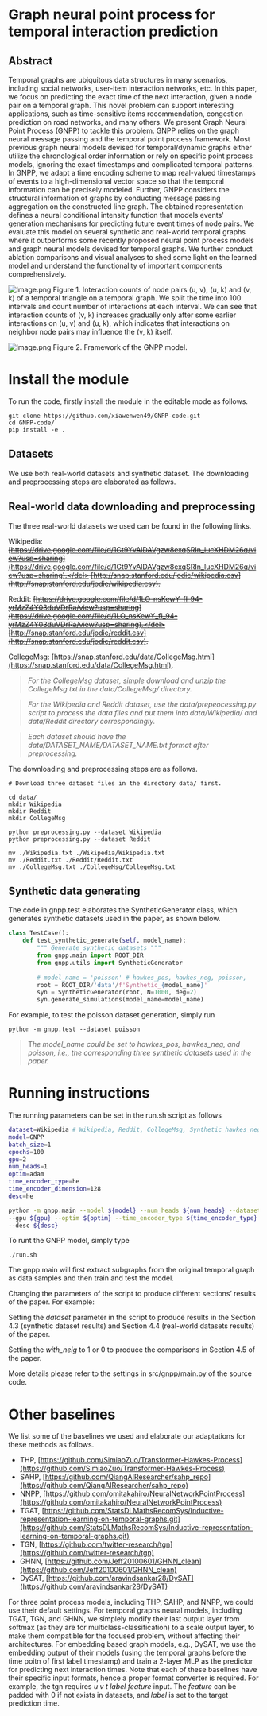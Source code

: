 # Graph neural point process for temporal interaction prediction

## Abstract

Temporal graphs are ubiquitous data structures in many scenarios, including social networks, user-item interaction networks, etc. In this paper, we focus on predicting the exact time of the next interaction, given a node pair on a temporal graph. This novel problem can support interesting applications, such as time-sensitive items recommendation, congestion prediction on road networks, and many others. We present Graph Neural Point Process (GNPP) to tackle this problem. GNPP relies on the graph neural message passing and the temporal point process framework. Most previous graph neural models devised for temporal/dynamic graphs either utilize the chronological order information or rely on specific point process models, ignoring the exact timestamps and complicated temporal patterns. In GNPP, we adapt a time encoding scheme to map real-valued timestamps of events to a high-dimensional vector space so that the temporal information can be precisely modeled. Further, GNPP considers the structural information of graphs by conducting message passing aggregation on the constructed line graph. The obtained representation defines a neural conditional intensity function that models events' generation mechanisms for predicting future event times of node pairs. We evaluate this model on several synthetic and real-world temporal graphs where it outperforms some recently proposed neural point process models and graph neural models devised for temporal graphs. We further conduct ablation comparisons and visual analyses to shed some light on the learned model and understand the functionality of important components comprehensively.



![Image.png](Image.png)
Figure 1. Interaction counts of node pairs (u, v), (u, k) and (v, k) of a temporal triangle on a temporal graph. We split the time into 100 intervals and count number of interactions at each interval. We can see that interaction counts of (v, k) increases gradually only after some earlier interactions on (u, v) and (u, k), which indicates that interactions on neighbor node pairs may influence the (v, k) itself.


![Image.png](Image_framework.png)
Figure 2. Framework of the GNPP model.

# Install the module

To run the code, firstly install the module in the editable mode as follows.

```other
git clone https://github.com/xiawenwen49/GNPP-code.git
cd GNPP-code/
pip install -e .
```

## Datasets

We use both real-world datasets and synthetic dataset. The downloading and preprocessing steps are elaborated as follows.

## Real-world data downloading and preprocessing

The three real-world datasets we used can be found in the following links.

Wikipedia: <del>[https://drive.google.com/file/d/1Gt9YvAlDAVgzw8exqSRIn_lucXHDM26q/view?usp=sharing](https://drive.google.com/file/d/1Gt9YvAlDAVgzw8exqSRIn_lucXHDM26q/view?usp=sharing).</del>
[http://snap.stanford.edu/jodie/wikipedia.csv](http://snap.stanford.edu/jodie/wikipedia.csv).


Reddit: <del>[https://drive.google.com/file/d/1LO_nsKewY_fI_94-yrMzZ4Y03duVDrRa/view?usp=sharing](https://drive.google.com/file/d/1LO_nsKewY_fI_94-yrMzZ4Y03duVDrRa/view?usp=sharing).</del>
[http://snap.stanford.edu/jodie/reddit.csv](http://snap.stanford.edu/jodie/reddit.csv).

CollegeMsg: [https://snap.stanford.edu/data/CollegeMsg.html](https://snap.stanford.edu/data/CollegeMsg.html).

> *For the CollegeMsg dataset, simple download and unzip the CollegeMsg.txt in the data/CollegeMsg/ directory.*

> *For the Wikipedia and Reddit dataset, use the data/prepeocessing.py script to process the data files and put them into data/Wikipedia/ and data/Reddit directory correspondingly.*

> *Each dataset should have the data/DATASET_NAME/DATASET_NAME.txt format after preprocessing.*

The downloading and preprocessing steps are as follows.

```other
# Download three dataset files in the directory data/ first.

cd data/
mkdir Wikipedia
mkdir Reddit
mkdir CollegeMsg

python preprocessing.py --dataset Wikipedia
python preprocessing.py --dataset Reddit

mv ./Wikipedia.txt ./Wikipedia/Wikipedia.txt
mv ./Reddit.txt ./Reddit/Reddit.txt
mv ./CollegeMsg.txt ./CollegeMsg/CollegeMsg.txt
```

## Synthetic data generating

The code in gnpp.test elaborates the SyntheticGenerator class, which generates synthetic datasets used in the paper, as shown below.

```python
class TestCase():
    def test_synthetic_generate(self, model_name):
        """ Generate synthetic datasets """
        from gnpp.main import ROOT_DIR
        from gnpp.utils import SyntheticGenerator
        
        # model_name = 'poisson' # hawkes_pos, hawkes_neg, poisson,
        root = ROOT_DIR/'data'/f'Synthetic_{model_name}'
        syn = SyntheticGenerator(root, N=1000, deg=2)
        syn.generate_simulations(model_name=model_name)
```

For example, to test the poisson dataset generation, simply run

```other
python -m gnpp.test --dataset poisson
```

> T*he model_name could be set to hawkes_pos, hawkes_neg, and poisson, i.e., the corresponding three synthetic datasets used in the paper.*

# Running instructions

The running parameters can be set in the run.sh script as follows

```bash
dataset=Wikipedia # Wikipedia, Reddit, CollegeMsg, Synthetic_hawkes_neg, Synthetic_hawkes_pos, Synthetic_poisson
model=GNPP
batch_size=1
epochs=100
gpu=2
num_heads=1
optim=adam
time_encoder_type=he
time_encoder_dimension=128
desc=he

python -m gnpp.main --model ${model} --num_heads ${num_heads} --dataset ${dataset} --epochs ${epochs} --batch_size=${batch_size} \
--gpu ${gpu} --optim ${optim} --time_encoder_type ${time_encoder_type} --time_encoder_dimension ${time_encoder_dimension} \
--desc ${desc}
```

To runt the GNPP model, simply type

```other
./run.sh
```

The gnpp.main will first extract subgraphs from the original temporal graph as data samples and then train and test the model.

Changing the parameters of the script to produce different sections’ results of the paper. For example:

Setting the *dataset* parameter in the script to produce results in the Section 4.3 (synthetic dataset results) and Section 4.4 (real-world datasets results) of the paper.

Setting the *with_neig* to 1 or 0 to produce the comparisons in Section 4.5 of the paper.

More details please refer to the settings in src/gnpp/main.py of the source code.

# Other baselines

We list some of the baselines we used and elaborate our adaptations for these methods as follows.

- THP, [https://github.com/SimiaoZuo/Transformer-Hawkes-Process](https://github.com/SimiaoZuo/Transformer-Hawkes-Process)
- SAHP, [https://github.com/QiangAIResearcher/sahp_repo](https://github.com/QiangAIResearcher/sahp_repo)
- NNPP, [https://github.com/omitakahiro/NeuralNetworkPointProcess](https://github.com/omitakahiro/NeuralNetworkPointProcess)
- TGAT, [https://github.com/StatsDLMathsRecomSys/Inductive-representation-learning-on-temporal-graphs.git](https://github.com/StatsDLMathsRecomSys/Inductive-representation-learning-on-temporal-graphs.git)
- TGN, [https://github.com/twitter-research/tgn](https://github.com/twitter-research/tgn)
- GHNN, [https://github.com/Jeff20100601/GHNN_clean](https://github.com/Jeff20100601/GHNN_clean)
- DySAT, [https://github.com/aravindsankar28/DySAT](https://github.com/aravindsankar28/DySAT)

For three point process models, including THP, SAHP, and NNPP, we could use their default settings. For temporal graphs neural models, including TGAT, TGN, and GHNN, we simplely modify their last output layer from softmax (as they are for multiclass-classification) to a scale output layer, to make them compatible for the focused problem, without affecting their architectures. For embedding based graph models, e.g., DySAT, we use the embedding output of their models (using the temporal graphs before the time poitn of first label timestamp) and train a 2-layer MLP as the predictor for predicting next interaction times.
Note that each of these baselines have their specific input formats, hence a proper format converter is required.
For example, the tgn requires *u v t label feature* input. The *feature* can be padded with 0 if not exists in datasets, and *label* is set to the target prediction time.